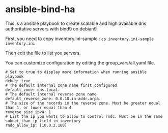 # ansible-bind-ha

This is a ansible playbook to create scalable and high available dns authoritative servers with bind9 on debian9

First, you need to copy inventory.ini-sample :
`cp inventory.ini-sample inventory.ini`

Then edit the file to list you servers.

You can customize configuration by editing the group_vars/all.yaml file.
```
# Set to true to display more information when running ansible playbook
debug: true
# The default internal zone name first configured
default_zone: dns.local.
# The default internal reverse zone name
default_reverse_zone: 0.0.10.in-addr.arpa.
# The size of the records in the reverse zone. Must be greater equal than 1, or lower equal than 4
reverse_size_ipv4: 1
# List the ip you wants to allow to control rndc. Must be in the same subnet than ip field in inventory
rndc_allow_ip: [10.0.2.100]
```

